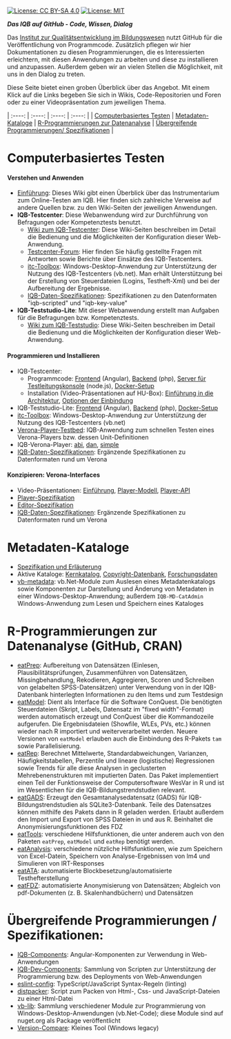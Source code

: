 [![License: CC BY-SA 4.0](https://img.shields.io/badge/License-CC%20BY--SA%204.0-lightgrey.svg)](https://creativecommons.org/licenses/by-sa/4.0/) [![License: MIT](https://img.shields.io/badge/License-MIT-yellow.svg?style=flat-square)](https://opensource.org/licenses/MIT)


***Das IQB auf GitHub - Code, Wissen, Dialog***

Das [Institut zur Qualitätsentwicklung im Bildungswesen](https://www.iqb.hu-berlin.de) nutzt GitHub für die Veröffentlichung von Programmcode. Zusätzlich pflegen wir hier Dokumentationen zu diesen Programmierungen, die es Interessierten erleichtern, mit diesen Anwendungen zu arbeiten und diese zu installieren und anzupassen. Außerdem geben wir an vielen Stellen die Möglichkeit, mit uns in den Dialog zu treten. 

Diese Seite bietet einen groben Überblick über das Angebot. Mit einem Klick auf die Links begeben Sie sich in Wikis, Code-Repositorien und Foren oder zu einer Videopräsentation zum jeweiligen Thema.


| :----: | :----: | :----: | :----: |
| [Computerbasiertes Testen](#cba) | [Metadaten-Kataloge](#metadata) | [R-Programmierungen zur Datenanalyse](#rcode) | [Übergreifende Programmierungen/ Spezifikationen](#components) | 

# <a name="cba"></a>Computerbasiertes Testen
#### Verstehen und Anwenden
* [Einführung](https://github.com/iqb-berlin/iqb-berlin.github.io/wiki): Dieses Wiki gibt einen Überblick über das Instrumentarium zum Online-Testen am IQB. Hier finden sich zahlreiche Verweise auf andere Quellen bzw. zu den Wiki-Seiten der jeweiligen Anwendungen.
* **IQB-Testcenter**: Diese Webanwendung wird zur Durchführung von Befragungen oder Kompetenztests benutzt.
  * [Wiki zum IQB-Testcenter](https://github.com/iqb-berlin/testcenter-frontend/wiki): 
Diese Wiki-Seiten beschreiben im Detail die Bedienung und die Möglichkeiten der Konfiguration dieser Web-Anwendung.
  * [Testcenter-Forum](https://github.com/iqb-berlin/testcenter-frontend/discussions): Hier finden Sie häufig gestellte Fragen mit Antworten sowie Berichte über Einsätze des IQB-Testcenters.
  * [itc-Toolbox](https://github.com/iqb-berlin/itc-toolbox/blob/master/README.md): Windows-Desktop-Anwendung zur Unterstützung der Nutzung des IQB-Testcenters (vb.net). Man erhält Unterstützung bei der Erstellung von Steuerdateien (Logins, Testheft-Xml) und bei der Aufbereitung der Ergebnisse.
  * [IQB-Daten-Spezifikationen](https://github.com/iqb-berlin/verona-data-specifications/blob/main/README.md): Spezifikationen zu den Datenformaten "iqb-scripted" und "iqb-key-value" 
* **IQB-Teststudio-Lite**: Mit dieser Webanwendung erstellt man Aufgaben für die Befragungen bzw. Kompetenztests.
  * [Wiki zum IQB-Teststudio](https://github.com/iqb-berlin/teststudio-lite-frontend/wiki): 
Diese Wiki-Seiten beschreiben im Detail die Bedienung und die Möglichkeiten der Konfiguration dieser Web-Anwendung.

#### Programmieren und Installieren
* IQB-Testcenter:
  * Programmcode: [Frontend](https://github.com/iqb-berlin/testcenter-frontend) (Angular), [Backend](https://github.com/iqb-berlin/testcenter-backend) (php), [Server für Testleitungskonsole](https://github.com/iqb-berlin/testcenter-broadcasting-service) (node.js), [Docker-Setup](https://github.com/iqb-berlin/testcenter-setup)
  * Installation (Video-Präsentationen auf HU-Box): [Einführung in die Architektur](https://box.hu-berlin.de/f/a8f7aea9c751493c8d35/), [Optionen der Einbindung](https://box.hu-berlin.de/f/d23af87168fa4e9f9bb0/)  
* IQB-Teststudio-Lite: [Frontend](https://github.com/iqb-berlin/teststudio-lite-frontend) (Angular), [Backend](https://github.com/iqb-berlin/teststudio-lite-backend) (php), [Docker-Setup](https://github.com/iqb-berlin/teststudio-lite-setup)
* [itc-Toolbox](https://github.com/iqb-berlin/itc-toolbox): Windows-Desktop-Anwendung zur Unterstützung der Nutzung des IQB-Testcenters (vb.net)
* [Verona-Player-Testbed](https://github.com/iqb-berlin/verona-player-testbed): IQB-Anwendung zum schnellen Testen eines Verona-Players bzw. dessen Unit-Definitionen
* IQB-Verona-Player: [abi](https://github.com/iqb-berlin/verona-player-abi), [dan](https://github.com/iqb-berlin/verona-player-dan), [simple](https://github.com/iqb-berlin/verona-player-simple)
* [IQB-Daten-Spezifikationen](https://github.com/iqb-berlin/verona-data-specifications): Ergänzende Spezifikationen zu Datenformaten rund um Verona 

#### Konzipieren: Verona-Interfaces
* Video-Präsentationen: [Einführung](https://box.hu-berlin.de/f/a6de8bd03626451a93d0/), [Player-Modell](https://box.hu-berlin.de/f/8f4b50975e9645af803b/), [Player-API](https://box.hu-berlin.de/f/6c71fcdb9d7944d69dec/)
* [Player-Spezifikation](https://github.com/verona-interfaces/player)
* [Editor-Spezifikation](https://github.com/verona-interfaces/editor)
* [IQB-Daten-Spezifikationen](https://github.com/iqb-berlin/verona-data-specifications): Ergänzende Spezifikationen zu Datenformaten rund um Verona 
 
# <a name="metadata"></a>Metadaten-Kataloge
* [Spezifikation und Erläuterung](https://github.com/iqb-berlin/mdc-schemadefinition)
* Aktive Kataloge: [Kernkatalog](https://github.com/iqb-berlin/mdc-core), [Copyright-Datenbank](https://github.com/iqb-berlin/mdc-copyright), [Forschungsdaten](https://github.com/iqb-berlin/mdc-researchdata)
* [vb-metadata](https://github.com/iqb-berlin/vb-metadata): vb.Net-Module zum Auslesen eines Metadatenkatalogs sowie Komponenten zur Darstellung und Änderung von Metadaten in einer Windows-Desktop-Anwendung; außerdem `IQB-MD-CatAdmin` Windows-Anwendung zum Lesen und Speichern eines Kataloges

# <a name="rcode"></a> R-Programmierungen zur Datenanalyse (GitHub, CRAN) 
* [eatPrep](https://github.com/sachseka/eatPrep): Aufbereitung von Datensätzen (Einlesen, Plausibilitätsprüfungen, Zusammenführen von Datensätzen, Missingbehandlung, Rekodieren, Aggregieren, Scoren und Schreiben von gelabelten SPSS-Datensätzen) unter Verwendung von in der IQB-Datenbank hinterlegten Informationen zu den Items und zum Testdesign
* [eatModel](https://github.com/weirichs/eatModel): Dient als Interface für die Software ConQuest. Die benötigten Steuerdateien (Skript, Labels, Datensatz im "fixed width"-Format) werden automatisch erzeugt und ConQuest über die Kommandozeile aufgerufen. Die Ergebnisdateien (Showfile, WLEs, PVs, etc.) können wieder nach R importiert und weiterverarbeitet werden. Neuere Versionen von `eatModel` erlauben auch die Einbindung des R-Pakets `tam` sowie Parallelisierung.
* [eatRep](https://cran.r-project.org/web/packages/eatRep/index.html): Berechnet Mittelwerte, Standardabweichungen, Varianzen, Häufigkeitstabellen, Perzentile und lineare (logistische) Regressionen sowie Trends für alle diese Analysen in geclusterten Mehrebenenstrukturen mit imputierten Daten. Das Paket implementiert einen Teil der Funktionsweise der Computersoftware WesVar in R und ist im Wesentlichen für die IQB-Bildungstrendstudien relevant.
* [eatGADS](https://cran.r-project.org/web/packages/eatGADS/index.html): Erzeugt den Gesamtanalysedatensatz (GADS) für IQB-Bildungstrendstudien als SQLite3-Datenbank. Teile des Datensatzes können mithilfe des Pakets dann in R geladen werden. Erlaubt außerdem den Import und Export von SPSS Dateien in und aus R. Beinhaltet die Anonymisierungsfunktionen des FDZ
* [eatTools](https://cran.r-project.org/web/packages/eatTools/index.html): verschiedene Hilfsfunktionen, die unter anderem auch von den Paketen `eatPrep`, `eatModel` und `eatRep` benötigt werden.
* [eatAnalysis](https://github.com/beckerbenj/eatAnalysis): verschiedene nützliche Hilfsfunktionen, wie zum Speichern von Excel-Datein, Speichern von Analyse-Ergebnissen von lm4 und Simulieren von IRT-Responses
* [eatATA](https://github.com/beckerbenj/eatATA): automatisierte Blockbesetzung/automatisierte Testhefterstellung
* [eatFDZ](https://github.com/beckerbenj/eatFDZ): automatisierte Anonymisierung von Datensätzen; Abgleich von pdf-Dokumenten (z. B. Skalenhandbüchern) und Datensätzen

# <a name="components"></a>Übergreifende Programmierungen / Spezifikationen:
* [IQB-Components](https://github.com/iqb-berlin/iqb-components): Angular-Komponenten zur Verwendung in Web-Anwendungen
* [IQB-Dev-Components](https://github.com/iqb-berlin/iqb-dev-components): Sammlung von Scripten zur Unterstützung der Programmierung bzw. des Deployments von Web-Anwendungen
* [eslint-config](https://github.com/iqb-berlin/eslint-config): TypeScript/JavaScript Syntax-Regeln (linting)
* [distpacker](https://github.com/iqb-berlin/distpacker): Script zum Packen von Html-, Css- und JavaScript-Dateien zu einer Html-Datei
* [vb-lib](https://github.com/iqb-berlin/vb-lib): Sammlung verschiedener Module zur Programmierung von Windows-Desktop-Anwendungen (vb.Net-Code); diese Module sind auf nuget.org als Package veröffentlicht
* [Version-Compare](https://github.com/iqb-berlin/version-compare): Kleines Tool (Windows legacy)  
